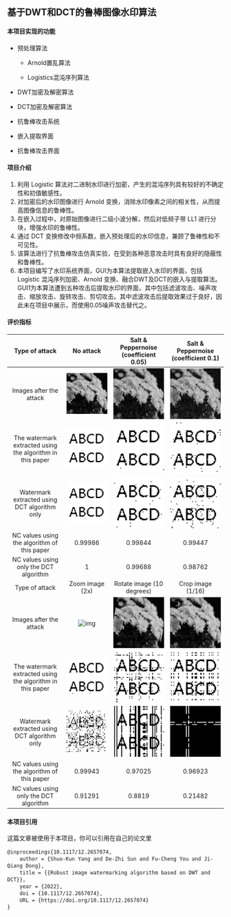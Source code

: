 ## 基于DWT和DCT的鲁棒图像水印算法

#### 本项目实现的功能

- 预处理算法

  - Arnold置乱算法

  - Logistics混沌序列算法

- DWT加密及解密算法

- DCT加密及解密算法

- 抗鲁棒攻击系统

- 嵌入提取界面

- 抗鲁棒攻击界面

#### 项目介绍

1. 利用 Logistic 算法对二进制水印进行加密，产生的混沌序列具有较好的不确定性和初值敏感性。
2. 对加密后的水印图像进行 Arnold 变换，消除水印像素之间的相关性，从而提高图像信息的鲁棒性。
3. 在嵌入过程中，对原始图像进行二级小波分解，然后对低频子带 LL1 进行分块，增强水印的鲁棒性。
4. 通过 DCT 变换修改中频系数，嵌入预处理后的水印信息，兼顾了鲁棒性和不可见性。
5. 该算法进行了抗鲁棒攻击仿真实验，在受到各种恶意攻击时具有良好的隐蔽性和鲁棒性。
6. 本项目编写了水印系统界面，GUI为本算法提取嵌入水印的界面，包括 Logistic 混沌序列加密、Arnold 变换、融合DWT及DCT的嵌入与提取算法。GUI1为本算法遭到五种攻击后提取水印的界面，其中包括滤波攻击、噪声攻击、缩放攻击、旋转攻击、剪切攻击。其中滤波攻击后提取效果过于良好，因此未在项目中展示，而使用0.05噪声攻击替代之。

#### 评价指标

|                      Type of attack                       |                          No attack                           |            Salt & Peppernoise (coefficient 0.05)             |             Salt & Peppernoise (coefficient 0.1)             |
| :-------------------------------------------------------: | :----------------------------------------------------------: | :----------------------------------------------------------: | :----------------------------------------------------------: |
|                  Images after the attack                  | ![img](https://raw.githubusercontent.com/qiaosuobutouche/Watermarking-system/main/pic/%E5%B7%B2%E5%8A%A0%E5%85%A5%E6%B0%B4%E5%8D%B0.bmp) | ![img](https://raw.githubusercontent.com/qiaosuobutouche/Watermarking-system/main/pic/0.05%E5%99%AA%E5%A3%B0%E6%94%BB%E5%87%BB%E5%90%8E%E7%9A%84%E5%9B%BE%E5%83%8F.bmp) | ![img](https://raw.githubusercontent.com/qiaosuobutouche/Watermarking-system/main/pic/0.1%E5%99%AA%E5%A3%B0%E6%94%BB%E5%87%BB%E5%90%8E%E7%9A%84%E5%9B%BE%E5%83%8F.bmp) |
| The watermark extracted using the algorithm in this paper | ![img](https://raw.githubusercontent.com/qiaosuobutouche/Watermarking-system/main/pic/%E6%9C%AA%E5%8F%97%E6%94%BB%E5%87%BB%E6%8F%90%E5%8F%96%E7%9A%84%E6%B0%B4%E5%8D%B0.bmp) | ![img](https://raw.githubusercontent.com/qiaosuobutouche/Watermarking-system/main/pic/0.05%E5%99%AA%E5%A3%B0%E6%94%BB%E5%87%BB%E5%90%8E%E6%8F%90%E5%8F%96%E7%9A%84%E6%B0%B4%E5%8D%B0.bmp) | ![img](https://raw.githubusercontent.com/qiaosuobutouche/Watermarking-system/main/pic/0.1%E5%99%AA%E5%A3%B0%E6%94%BB%E5%87%BB%E5%90%8E%E6%8F%90%E5%8F%96%E7%9A%84%E6%B0%B4%E5%8D%B0.bmp) |
|       Watermark extracted using DCT algorithm only        | ![img](https://raw.githubusercontent.com/qiaosuobutouche/Watermarking-system/main/pic/%E6%9C%AA%E5%8F%97%E6%94%BB%E5%87%BB%E6%8F%90%E5%8F%96%E7%9A%84%E6%B0%B4%E5%8D%B0DCT.bmp) | ![img](https://raw.githubusercontent.com/qiaosuobutouche/Watermarking-system/main/pic/0.05%E5%99%AA%E5%A3%B0%E6%94%BB%E5%87%BB%E5%90%8E%E6%8F%90%E5%8F%96%E7%9A%84%E6%B0%B4%E5%8D%B0DCT.bmp) | ![img](https://raw.githubusercontent.com/qiaosuobutouche/Watermarking-system/main/pic/0.1%E5%99%AA%E5%A3%B0%E6%94%BB%E5%87%BB%E5%90%8E%E6%8F%90%E5%8F%96%E7%9A%84%E6%B0%B4%E5%8D%B0DCT.bmp) |
|        NC values using the algorithm of this paper        |                           0.99986                            |                           0.99844                            |                           0.99447                            |
|          NC values using only the DCT algorithm           |                              1                               |                           0.99688                            |                           0.98762                            |
|                      Type of attack                       |                       Zoom image (2x)                        |                  Rotate image (10 degrees)                   |                      Crop image (1/16)                       |
|                  Images after the attack                  | ![img](https://raw.githubusercontent.com/qiaosuobutouche/Watermarking-system/main/pic/2%E5%80%8D%E7%BC%A9%E6%94%BE%E6%94%BB%E5%87%BB%E5%90%8E%E7%9A%84%E5%9B%BE%E5%83%8F.bmp) | ![img](https://raw.githubusercontent.com/qiaosuobutouche/Watermarking-system/main/pic/%E6%97%8B%E8%BD%AC%E6%94%BB%E5%87%BB%E5%90%8E%E7%9A%84%E5%9B%BE%E5%83%8F.bmp) | ![img](https://raw.githubusercontent.com/qiaosuobutouche/Watermarking-system/main/pic/%E5%88%87%E5%89%B2%E6%94%BB%E5%87%BB%E5%90%8E%E7%9A%84%E5%9B%BE%E5%83%8F.bmp) |
| The watermark extracted using the algorithm in this paper | ![img](https://raw.githubusercontent.com/qiaosuobutouche/Watermarking-system/main/pic/2%E5%80%8D%E7%BC%A9%E6%94%BE%E6%94%BB%E5%87%BB%E5%90%8E%E6%8F%90%E5%8F%96%E7%9A%84%E6%B0%B4%E5%8D%B0.bmp) | ![img](https://raw.githubusercontent.com/qiaosuobutouche/Watermarking-system/main/pic/%E6%97%8B%E8%BD%AC%E6%94%BB%E5%87%BB%E5%90%8E%E6%8F%90%E5%8F%96%E7%9A%84%E6%B0%B4%E5%8D%B0.bmp) | ![img](https://raw.githubusercontent.com/qiaosuobutouche/Watermarking-system/main/pic/%E5%88%87%E5%89%B2%E6%94%BB%E5%87%BB%E5%90%8E%E6%8F%90%E5%8F%96%E7%9A%84%E6%B0%B4%E5%8D%B0.bmp) |
|       Watermark extracted using DCT algorithm only        | ![img](https://raw.githubusercontent.com/qiaosuobutouche/Watermarking-system/main/pic/2%E5%80%8D%E7%BC%A9%E6%94%BE%E6%94%BB%E5%87%BB%E5%90%8E%E6%8F%90%E5%8F%96%E7%9A%84%E6%B0%B4%E5%8D%B0DCT.bmp) | ![img](https://raw.githubusercontent.com/qiaosuobutouche/Watermarking-system/main/pic/%E6%97%8B%E8%BD%AC%E6%94%BB%E5%87%BB%E5%90%8E%E6%8F%90%E5%8F%96%E7%9A%84%E6%B0%B4%E5%8D%B0DCT.bmp) | ![img](https://raw.githubusercontent.com/qiaosuobutouche/Watermarking-system/main/pic/%E5%88%87%E5%89%B2%E6%94%BB%E5%87%BB%E5%90%8E%E6%8F%90%E5%8F%96%E7%9A%84%E6%B0%B4%E5%8D%B0DCT.bmp) |
|        NC values using the algorithm of this paper        |                           0.99943                            |                           0.97025                            |                           0.96923                            |
|          NC values using only the DCT algorithm           |                           0.91291                            |                            0.8819                            |                           0.21482                            |

#### 本项目引用
这篇文章被使用于本项目，你可以引用在自己的论文里
```
@inproceedings{10.1117/12.2657074,
	author = {Shuo-Kun Yang and De-Zhi Sun and Fu-Cheng You and Ji-Qiang Dong},
	title = {{Robust image watermarking algorithm based on DWT and DCT}},
	year = {2022},
	doi = {10.1117/12.2657074},
	URL = {https://doi.org/10.1117/12.2657074}
}
```

